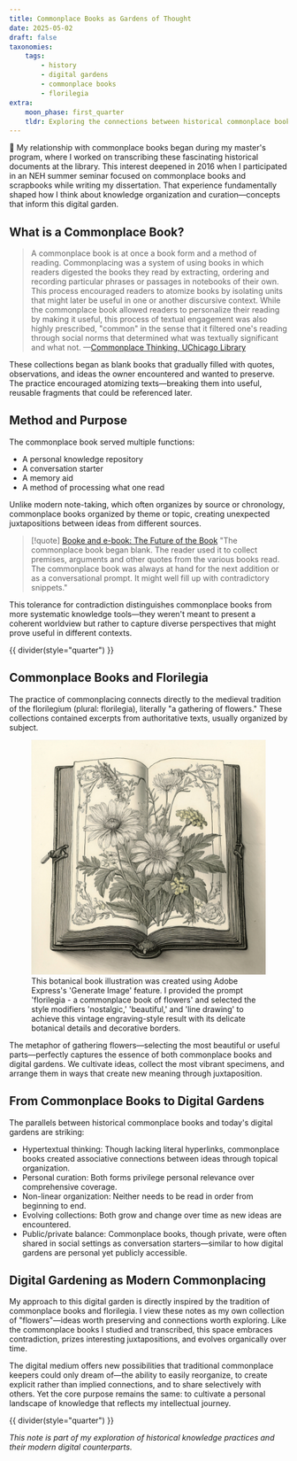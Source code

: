 ```yaml
---
title: Commonplace Books as Gardens of Thought
date: 2025-05-02
draft: false
taxonomies:
    tags:
        - history
        - digital gardens
        - commonplace books
        - florilegia
extra:
    moon_phase: first_quarter
    tldr: Exploring the connections between historical commonplace books and modern digital gardens as tools for cultivating and organizing knowledge.
---
```

<span class="og">📖</span> My relationship with commonplace books began during my master's program, where I worked on transcribing these fascinating historical documents at the library. This interest deepened in 2016 when I participated in an NEH summer seminar focused on commonplace books and scrapbooks while writing my dissertation. That experience fundamentally shaped how I think about knowledge organization and curation—concepts that inform this digital garden.

## What is a Commonplace Book?

> A commonplace book is at once a book form and a method of reading. Commonplacing was a system of using books in which readers digested the books they read by extracting, ordering and recording particular phrases or passages in notebooks of their own. This process encouraged readers to atomize books by isolating units that might later be useful in one or another discursive context. While the commonplace book allowed readers to personalize their reading by making it useful, this process of textual engagement was also highly prescribed, "common" in the sense that it filtered one's reading through social norms that determined what was textually significant and what not. —[Commonplace Thinking, UChicago Library](https://www.lib.uchicago.edu/collex/exhibits/book-use-book-theory-1500-1700/parts-and-wholes-matter-method/commonplace-thinking/)

These collections began as blank books that gradually filled with quotes, observations, and ideas the owner encountered and wanted to preserve. The practice encouraged atomizing texts—breaking them into useful, reusable fragments that could be referenced later.

## Method and Purpose
The commonplace book served multiple functions:

- A personal knowledge repository
- A conversation starter
- A memory aid
- A method of processing what one read

Unlike modern note-taking, which often organizes by source or chronology, commonplace books organized by theme or topic, creating unexpected juxtapositions between ideas from different sources.

> [!quote] [Booke and e-book: The Future of the Book](https://web.archive.org/web/20040220112000/http://www.futureofthebook.com/stories/storyReader$207)
> "The commonplace book began blank. The reader used it to collect premises, arguments and other quotes from the various books read. The commonplace book was always at hand for the next addition or as a conversational prompt. It might well fill up with contradictory snippets." 

This tolerance for contradiction distinguishes commonplace books from more systematic knowledge tools—they weren't meant to present a coherent worldview but rather to capture diverse perspectives that might prove useful in different contexts.

<!-- FM:Snippet:Start data:{"id":"Dividers","fields":[{"name":"style","value":"(style=\"quarter\")"}]} -->
{{ divider(style="quarter") }}
<!-- FM:Snippet:End -->

## Commonplace Books and Florilegia

The practice of commonplacing connects directly to the medieval tradition of the florilegium (plural: florilegia), literally "a gathering of flowers." These collections contained excerpts from authoritative texts, usually organized by subject.

<figure class="center">
  <div class="pixel-corners--wrapper">
    <img src="/florilegium.png" alt="AI-generated illustration of an open antique book displaying botanical drawings of daisies and wildflowers in a vintage engraving style with decorative borders. The detailed black and white illustration includes fully blooming flowers, stems, and leaves, with subtle touches of yellow in some smaller blooms." width="550px">
  </div>
  <figcaption>This botanical book illustration was created using Adobe Express's 'Generate Image' feature. I provided the prompt 'florilegia - a commonplace book of flowers' and selected the style modifiers 'nostalgic,' 'beautiful,' and 'line drawing' to achieve this vintage engraving-style result with its delicate botanical details and decorative borders. </figcaption>
</figure>

The metaphor of gathering flowers—selecting the most beautiful or useful parts—perfectly captures the essence of both commonplace books and digital gardens. We cultivate ideas, collect the most vibrant specimens, and arrange them in ways that create new meaning through juxtaposition.

## From Commonplace Books to Digital Gardens
The parallels between historical commonplace books and today's digital gardens are striking:

- Hypertextual thinking: Though lacking literal hyperlinks, commonplace books created associative connections between ideas through topical organization.
- Personal curation: Both forms privilege personal relevance over comprehensive coverage.
- Non-linear organization: Neither needs to be read in order from beginning to end.
- Evolving collections: Both grow and change over time as new ideas are encountered.
- Public/private balance: Commonplace books, though private, were often shared in social settings as conversation starters—similar to how digital gardens are personal yet publicly accessible.

## Digital Gardening as Modern Commonplacing
My approach to this digital garden is directly inspired by the tradition of commonplace books and florilegia. I view these notes as my own collection of "flowers"—ideas worth preserving and connections worth exploring. Like the commonplace books I studied and transcribed, this space embraces contradiction, prizes interesting juxtapositions, and evolves organically over time.

The digital medium offers new possibilities that traditional commonplace keepers could only dream of—the ability to easily reorganize, to create explicit rather than implied connections, and to share selectively with others. Yet the core purpose remains the same: to cultivate a personal landscape of knowledge that reflects my intellectual journey.

{{ divider(style="quarter") }}

*This note is part of my exploration of historical knowledge practices and their modern digital counterparts.*